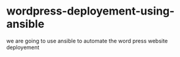 # wordpress-deployement-using-ansible
we are going to use ansible to automate the word press website deployement
